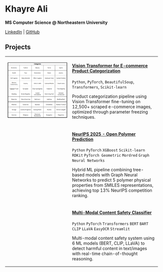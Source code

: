 # Khayre Ali

**MS Computer Science @ Northeastern University**

[LinkedIn](https://linkedin.com/in/khayreali/) | [GitHub](https://github.com/khayreali)

## Projects

<table>
<tr>
<td width="200">

![ViT Demo](categories.png)

</td>
<td>

  #### [Vision Transformer for E-commerce Product Categorization](https://github.com/khayreali/ecommerce-product-classifier)
  `Python`, `PyTorch`, `BeautifulSoup`, `Transformers`, `Scikit-learn`
  
  Product categorization pipeline using Vision Transformer fine-tuning on 12,500+ scraped e-commerce images, optimized through parameter freezing techniques.
  
</td>
</tr>

<tr>
<td width="200">

<!-- ![NEURIPS Demo](categories.png) -->

</td>
<td>

  #### [NeurIPS 2025 - Open Polymer Prediction](https://github.com/khayreali/neurips_open_polymer_prediction_2025)
  `Python` `PyTorch` `XGBoost` `Scikit-learn` `RDKit` `PyTorch Geometric` `Mordred` `Graph Neural Networks`
  
  Hybrid ML pipeline combining tree-based models with Graph Neural Networks to predict 5 polymer physical properties from SMILES representations, achieving top 13% NeurIPS competition ranking.
  
</td>
</tr>



<tr>
<td width="200">

<!-- ![Safety Demo](./assets/safety-demo.gif) -->

</td>
<td>

  #### [Multi-Modal Content Safety Classifier](https://github.com/khayreali/content-guard)
  `Python` `PyTorch` `Transformers` `BERT` `BART` `CLIP` `LLaVA` `EasyOCR` `Streamlit`
  
  Multi-modal content safety system using 6 ML models (BERT, CLIP, LLaVA) to detect harmful content in text/images with real-time chain-of-thought reasoning.
  
</td>
</tr>

</table>
